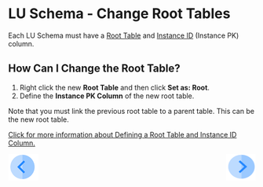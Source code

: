 # LU Schema - Change Root Tables

Each LU Schema must have a [Root Table](/articles/01_fabric_overview/02_fabric_glossary.md#root-table) and [Instance ID](/articles/01_fabric_overview/02_fabric_glossary.md#instance-id) (Instance PK) column.  

## How Can I Change the Root Table? 
1. Right click the new **Root Table** and then click **Set as: Root**.
1. Define the **Instance PK Column** of the new root table.

Note that you must link the previous root table to a parent table. This can be the new root table.

[Click for more information about Defining a Root Table and Instance ID Column.](/articles/03_logical_units/08_define_root_table_and_instance_ID_LU_schema.md)


[![Previous](/articles/images/Previous.png)](/articles/03_logical_units/16_LU_schema_group_and_ungroup_tables.md)[<img align="right" width="60" height="54" src="/articles/images/Next.png">](/articles/03_logical_units/18_LU_schema_refresh_LU_options.md)
